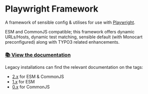 # Playwright Framework

A framework of sensible config & utilises for use with [Playwright](https://playwright.dev/).

ESM and CommonJS compatible; this framework offers dynamic URLs/Hosts, dynamic test matching, sensible default (with Monocart preconfigured) along with TYPO3 related enhancements.

### [📚 View the documentation](https://liquidlight.github.io/playwright-framework/)

Legacy installations can find the relevant documentation on the tags:

- [2.x](https://github.com/liquidlight/playwright-framework/tree/main) for ESM & CommonJS
- [1.x](https://github.com/liquidlight/playwright-framework/tree/1.1.0) for ESM
- [0.x](https://github.com/liquidlight/playwright-framework/tree/0.4.0-beta.1) for CommonJS
